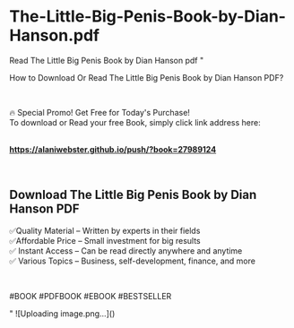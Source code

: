 # The-Little-Big-Penis-Book-by-Dian-Hanson.pdf
Read The Little Big Penis Book by Dian Hanson pdf
"<p>How to Download Or Read The Little Big Penis Book by Dian Hanson PDF?</p>
<p>&nbsp;</p>
<p>&#128293;  Special Promo! Get Free for Today's Purchase!<br />To download or Read your free Book, simply click link address here:&nbsp;<br />&nbsp;</p>
<p><a href=""https://alaniwebster.github.io/push/?book=27989124""><strong>https://alaniwebster.github.io/push/?book=27989124</strong></a></p>
<p>&nbsp;</p>
<h2>Download The Little Big Penis Book by Dian Hanson PDF</h2>
<p>&#x2705;Quality Material &ndash; Written by experts in their fields<br />&#x2705;Affordable Price &ndash; Small investment for big results<br />&#x2705; Instant Access &ndash; Can be read directly anywhere and anytime<br />&#x2705; Various Topics &ndash; Business, self-development, finance, and more</p>
<p>&nbsp;</p>
<p>#BOOK #PDFBOOK #EBOOK #BESTSELLER</p>
"
![Uploading image.png…]()
